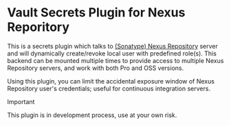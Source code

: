 # Vault Secrets Plugin for Nexus Reporitory

This is a secrets plugin which talks to [(Sonatype) Nexus Repository](https://www.sonatype.com/products/sonatype-nexus-repository) server and will dynamically create/revoke local user with predefined role(s). This backend can be mounted multiple times to provide access to multiple Nexus Repository servers, and work with both Pro and OSS versions.

Using this plugin, you can limit the accidental exposure window of Nexus Repository user's credentials; useful for continuous integration servers.

> [!IMPORTANT]
> This plugin is in development process, use at your own risk.
